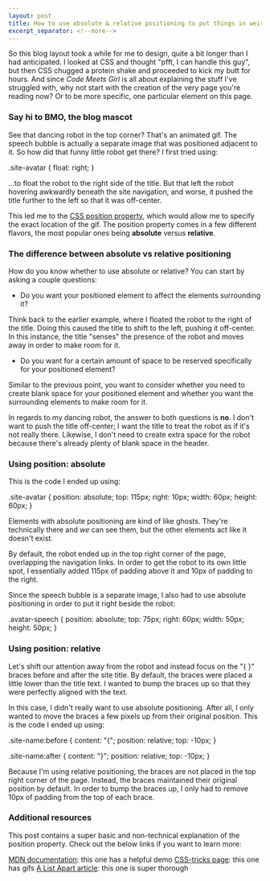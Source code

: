 ```yaml
---
layout: post
title: How to use absolute & relative positioning to put things in weird places
excerpt_separator: <!--more-->
---
```


So this blog layout took a while for me to design, quite a bit longer than I had anticipated. I looked at CSS and thought "pfft, I can handle this guy", but then CSS chugged a protein shake and proceeded to kick my butt for hours. And since *Code Meets Girl* is all about explaining the stuff I've struggled with, why not start with the creation of the very page you're reading now? Or to be more specific, one particular element on this page.

### Say hi to BMO, the blog mascot

See that dancing robot in the top corner? That's an animated gif. The speech bubble is actually a separate image that was positioned adjacent to it. So how did that funny little robot get there? I first tried using:

.site-avatar {
 float: right;
}

...to float the robot to the right side of the title. But that left the robot hovering awkwardly beneath the site navigation, and worse, it pushed the title further to the left so that it was off-center.

This led me to the [CSS position property](https://developer.mozilla.org/en-US/docs/Web/CSS/position), which would allow me to specify the exact location of the gif. The position property comes in a few different flavors, the most popular ones being **absolute** versus **relative**.

<!--more-->
### The difference between absolute vs relative positioning

How do you know whether to use absolute or relative? You can start by asking a couple questions:

* Do you want your positioned element to affect the elements surrounding it?

Think back to the earlier example, where I floated the robot to the right of the title. Doing this caused the title to shift to the left, pushing it off-center. In this instance, the title "senses" the presence of the robot and moves away in order to make room for it.

* Do you want for a certain amount of space to be reserved specifically for your positioned element?

Similar to the previous point, you want to consider whether you need to create blank space for your positioned element and whether you want the surrounding elements to make room for it.

In regards to my dancing robot, the answer to both questions is **no**. I don't want to push the title off-center; I want the title to treat the robot as if it's not really there. Likewise, I don't need to create extra space for the robot because there's already plenty of blank space in the header.

### Using position: absolute

This is the code I ended up using:

.site-avatar {
 position: absolute;
 top: 115px; right: 10px;
 width: 60px;
 height: 60px;
}

Elements with absolute positioning are kind of like ghosts. They're technically there and *we* can see them, but the other elements act like it doesn't exist.

By default, the robot ended up in the top right corner of the page, overlapping the navigation links. In order to get the robot to its own little spot, I essentially added 115px of padding above it and 10px of padding to the right.

Since the speech bubble is a separate image, I also had to use absolute positioning in order to put it right beside the robot:

.avatar-speech {
  position: absolute;
  top: 75px; right: 60px;
  width: 50px;
  height: 50px;
}

### Using position: relative

Let's shift our attention away from the robot and instead focus on the "{ }" braces before and after the site title. By default, the braces were placed a little lower than the title text. I wanted to bump the braces up so that they were perfectly aligned with the text.

In this case, I didn't really want to use absolute positioning. After all, I only wanted to move the braces a few pixels up from their original position. This is the code I ended up using:

.site-name:before {
  content: "{";
  position: relative;
  top: -10px;
 }
 
 .site-name:after {
  content: "}";
  position: relative;
  top: -10px;
  }
  
Because I'm using relative positioning, the braces are not placed in the top right corner of the page. Instead, the braces maintained their original position by default. In order to bump the braces up, I only had to remove 10px of padding from the top of each brace.

### Additional resources

This post contains a super basic and non-technical explanation of the position property. Check out the below links if you want to learn more:

[MDN documentation](https://developer.mozilla.org/en-US/docs/Web/CSS/position): this one has a helpful demo
[CSS-tricks page](https://css-tricks.com/almanac/properties/p/position/): this one has gifs
[A List Apart article](https://alistapart.com/article/css-positioning-101): this one is super thorough
